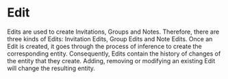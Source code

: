 # Edit

Edits are used to create Invitations, Groups and Notes. Therefore, there are three kinds of Edits: Invitation Edits, Group Edits and Note Edits. Once an Edit is created, it goes through the process of inference to create the corresponding entity. Consequently, Edits contain the history of changes of the entity that they create. Adding, removing or modifying an existing Edit will change the resulting entity.
